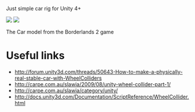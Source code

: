 Just simple car rig for Unity 4+

<img src="https://github.com/peko/Unity-Car/blob/master/blender.png?raw=true"/>
<img src="https://github.com/peko/Unity-Car/blob/master/unity.png?raw=true"/>

The Car model from the Borderlands 2 game

Useful links
============

  * http://forum.unity3d.com/threads/50643-How-to-make-a-physically-real-stable-car-with-WheelColliders
  * http://carpe.com.au/slawia/2009/08/unity-wheel-collider-part-1/
  * http://carpe.com.au/slawia/category/unity/
  * http://docs.unity3d.com/Documentation/ScriptReference/WheelCollider.html
